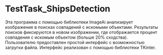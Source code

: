 # TestTask_ShipsDetection
Эта программа с помощью библиотеки ImageAi анализирует изображение в поисках совпадений с искомыми объектами.
Результаты поисков фиксируются в новом изображении, где отображается процент совпадения с искомым объектом (больше 20% сходства).
Пользователю предоставлен простой интерфейс с возможностью загругки файла. Интерфейс реализован с помощью библиотеки TKinter.
